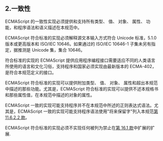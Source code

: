 ## 2.一致性

ECMAScript 的一致性实现必须提供和支持所有类型、 值、 对象、 属性、 功能，和程序语法和语义描述在本规范中。

ECMAScript 符合标准的实现必须解释源文本输入方式符合 Unicode 标准，5.1.0 版本或更高版本和 ISO/IEC 10646。如果通过的 ISO/IEC 10646-1 子集未另有指定，据推测是 Unicode 集，集合 10646。

符合标准的实现的 ECMAScript 提供应用程序编程接口需要适应不同的人类语言所使用的语言和文化习俗，支持程序和国家必须实现由最新版本的 ECMA-402，是符合本规范定义的接口。

ECMAScript 符合标准的实现可以提供附加类型、 值、 对象、 属性和超出本规范中描述的那些功能。尤其是，ECMAScript 符合标准的实现可以提供不述本规格书和那些属性值，在本规范中描述的对象的属性。

ECMAScript 一致的实现可能支持程序并不在本规范中所述的正则表达式语法。尤其是，ECMAScript 一致的实现可能支持程序语法使用"将来保留字"列入本规范[第 11.6.2.2 款](http://www.ecma-international.org/ecma-262/6.0/index.html#sec-future-reserved-words)。

ECMAScript 符合标准的实现必须不实现任何被列为禁止在[第 16.1 款](http://www.ecma-international.org/ecma-262/6.0/index.html#sec-forbidden-extensions)中扩展的扩展.